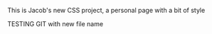 This is Jacob's new CSS project, a personal page with a bit of style

TESTING GIT with new file name
